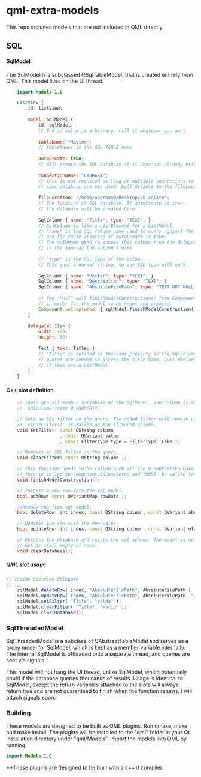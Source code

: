 # qml-extra-models
This repo includes models that are not included in QML directly.

## SQL
#### SqlModel
The SqlModel is a subclassed QSqlTableModel, that is created entirely from QML. This model lives on the UI thread.
```qml
    import Models 1.0

    ListView {
        id: listView;
        
        model: SqlModel {
            id: sqlModel;
            // The id value is arbitrary, call it whatever you want.
            
            tableName: "Movies";
            // tableName: is the SQL TABLE name.
            
            autoCreate: true;
            // Will create the SQL database if it does not already exist.
                                 
            connectionName: "LIBRARY";
            // This is not required as long as multiple connections to the 
            // same database are not used. Will default to the fileLocation.
                                       
            fileLocation: "/home/username/Desktop/db.sqlite"; 
            // The location of SQL database. If autoCreate is true,
            // the database will be created here.
            
            SqlColumn { name: "Title"; type: "TEXT"; }
            // SqlColumn is like a ListElement for a ListModel.
            // "name" is the SQL column name used to query against the database
            // and for table creation of autoCreate is true.
            // The roleName used to access this column from the delegate
            // is the same as the column's name.
            
            // "type" is the SQL Type of the column.
            // This just a normal string, so any SQL type will work.
            
            SqlColumn { name: "Poster"; type: "TEXT"; }
            SqlColumn { name: "Description"; type: "TEXT"; }
            SqlColumn { name: "AbsoluteFilePath"; type: "TEXT NOT NULL UNIQUE"; }
            
            // You "MUST" call finishModelConstruction() from Component.onCompleted
            // in order for the model to be reset and created.
            Component.onCompleted: { sqlModel.finishModelConstruction(); }
        }
        
        delegate: Item {
            width: 100;
            height: 50;
            
            Text { text: Title; }
            // "Title" is defined as the name property in the SqlColumn. No
            // quotes are needed to access the title name, Just declare it the same
            // if this was a ListModel.
        }
    }
```

#### C++ slot definition
```c++
    // These are all member variables of the SqlModel. The column is the 
    //  SqlColumn::name Q_PROPERTY.

    // Sets an SQL filter on the query. The added filter will remain until
    // 'clearFilter()' is called on the filtered column. 
    void setFilter( const QString column
                    , const QVariant value
                    , const FilterType type = FilterType::Like );

    // Removes an SQL filter on the query.
    void clearFilter( const QString column );

    // This function needs to be called once all the Q_PROPERTIES have been assigned.
    // This is called in Component.OnCompleted and "MUST" be called from there.
    void finishModelConstruction();

    // Inserts a new row into the sql model.
    bool addRow( const QVariantMap rowData );

    //Remove row from sql model.
    bool deleteRow( int index, const QString column, const QVariant absFilePath );

    // Updates the row with the new value;
    bool updateRow( int index, const QString column, const QVariant oldData, const QVariant newData );

    // Deletes the database and resets the sql schema. The model is now initialized
    // but is still empty of rows.
    void clearDatabase();
```

##### QML slot usage
```qml
// Inside ListView delegate
// ...
    sqlModel.deleteRow( index, "AbsoluteFilePath", AbsoluteFilePath )
    sqlModel.updateRow( index, "AbsoluteFilePath", AbsoluteFilePath, "/home/lee/file" + Math.random() + ".png" );
    sqlModel.setFilter( "Title", "zelda" );
    sqlModel.clearFilter( "Title", "mario" );
    sqlModel.clearDatabase();
```

### SqlThreadedModel
SqlThreadedModel is a subclass of QAbstractTableModel and serves as a proxy model
for SqlModel, which is kept as a member variable internally. The internal SqlModel is offloaded onto a separate thread, and queries are sent via signals.

This model will not hang the UI thread, unlike SqlModel, which potentially could if the database queries thousands of results. Usage is identical to SqlModel, except the return variables attached to the slots will always return true and are not guaranteed to finish when the function returns. I will attach signals soon.

### Building
These models are designed to be built as QML plugins. Run qmake, make, and make install. The plugins will be installed to the "qml" folder in your Qt installation directory under "qml/Models". Import the models into QML by running
```qml
import Models 1.0
```
**These plugins are designed to be built with a c++11 compiler.

